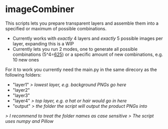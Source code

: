 # imageCombiner
This scripts lets you prepare transparent layers and assemble them into a specified or maximum of possible combinations.

 - Currently works with *exactly* 4 layers and *exactly* 5 possible images per layer, expanding this is a WIP
 - Currently lets you run 2 modes, one to generate all possible combinations (5^4=<ins>625</ins>) or a specific amount of new combinations, e.g. 10 new ones

For it to work you currently need the main.py in the same direcory as the following folders:
 - "layer1"  *> lowest layer, e.g. background PNGs go here*
 - "layer2"
- "layer3"
- "layer4"  *> top layer, e.g. a hat or hair would go in here*
- "output" *> the folder the script will output the product PNGs into*

*> I recommend to treat the folder names as case sensitive*
*> The script uses numpy and Pillow*
